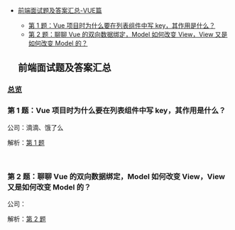 - [前端面试题及答案汇总-VUE篇](#%E5%89%8D%E7%AB%AF%E9%9D%A2%E8%AF%95%E9%A2%98%E5%8F%8A%E7%AD%94%E6%A1%88%E6%B1%87%E6%80%BB)
  - [第 1 题：Vue 项目时为什么要在列表组件中写 key，其作用是什么？](#%E7%AC%AC-1-%E9%A2%98vue-%E9%A1%B9%E7%9B%AE%E6%97%B6%E4%B8%BA%E4%BB%80%E4%B9%88%E8%A6%81%E5%9C%A8%E5%88%97%E8%A1%A8%E7%BB%84%E4%BB%B6%E4%B8%AD%E5%86%99-key%E5%85%B6%E4%BD%9C%E7%94%A8%E6%98%AF%E4%BB%80%E4%B9%88)
  - [第 2 题：聊聊 Vue 的双向数据绑定，Model 如何改变 View，View 又是如何改变 Model 的？](#%E7%AC%AC-1-%E9%A2%98vue-%E9%A1%B9%E7%9B%AE%E6%97%B6%E4%B8%BA%E4%BB%80%E4%B9%88%E8%A6%81%E5%9C%A8%E5%88%97%E8%A1%A8%E7%BB%84%E4%BB%B6%E4%B8%AD%E5%86%99-key%E5%85%B6%E4%BD%9C%E7%94%A8%E6%98%AF%E4%BB%80%E4%B9%88)


  ## 前端面试题及答案汇总

### [总览](https://github.com/lotosv2010/front-end-summary/issues?q=is%3Aopen+is%3Aissue+label%3Avue+label%3Ainterview)

### 第 1 题：Vue 项目时为什么要在列表组件中写 key，其作用是什么？

公司：滴滴、饿了么

解析：[第 1 题](https://github.com/lotosv2010/front-end-summary/issues/11)

<br/>

### 第 2 题：聊聊 Vue 的双向数据绑定，Model 如何改变 View，View 又是如何改变 Model 的？

公司：

解析：[第 2 题](https://github.com/lotosv2010/front-end-summary/issues/65)

<br/>
